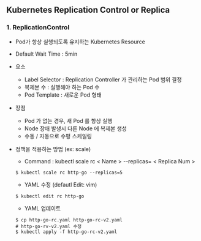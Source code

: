 ## Kubernetes Replication Control or Replica

### 1. ReplicationControl
* Pod가 항상 실행되도록 유지하는 Kubernetes Resource
* Default Wait Time : 5min
* 요소

    * Label Selector : Replication Controller 가 관리하는 Pod 범위 결정
    * 복제본 수 : 실행해야 하는 Pod 수
    * Pod Template : 새로운 Pod 형태

* 장점

    * Pod 가 없는 경우, 새 Pod 를 항상 실행
    * Node 장애 발생시 다른 Node 에 복제본 생성
    * 수동 / 자동으로 수평 스케일링

* 정책을 적용하는 방법 (ex: scale)

    * Command : kubectl scale rc < Name > --replicas= < Replica Num >
    ```
    $ kubectl scale rc http-go --replicas=5
    ```
    * YAML 수정 (defautl Edit: vim)
    ```
    $ kubectl edit rc http-go
    ```
    * YAML 업데이트
    ```
    $ cp http-go-rc.yaml http-go-rc-v2.yaml
    # http-go-rv-v2.yaml 수정
    $ kubectl apply -f http-go-rc-v2.yaml
    ```